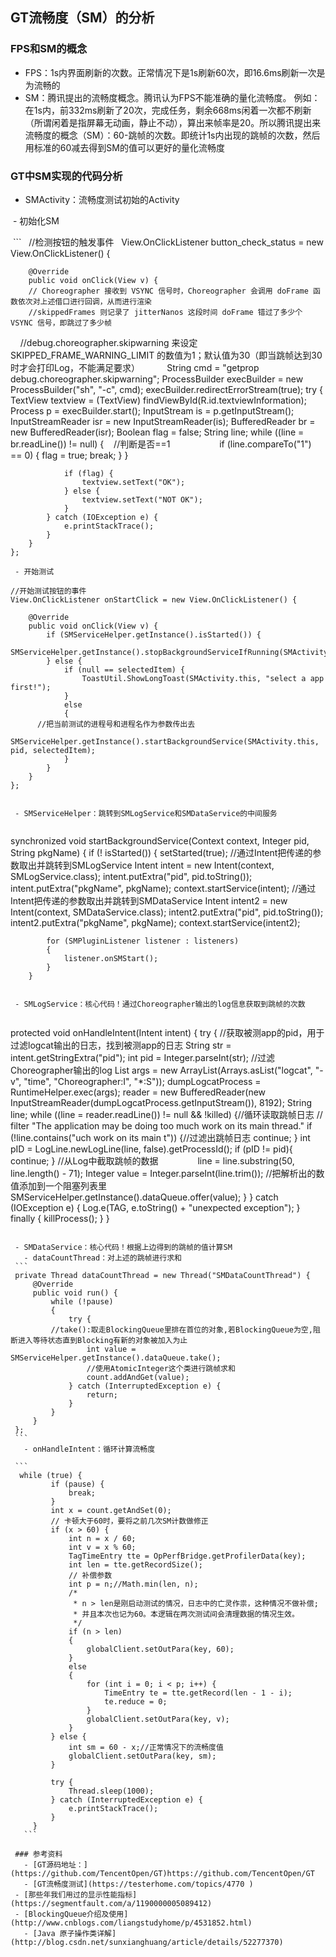 ## GT流畅度（SM）的分析
### FPS和SM的概念
 - FPS：1s内界面刷新的次数。正常情况下是1s刷新60次，即16.6ms刷新一次是为流畅的
 - SM：腾讯提出的流畅度概念。腾讯认为FPS不能准确的量化流畅度。
 例如：在1s内，前332ms刷新了20次，完成任务，剩余668ms闲着一次都不刷新（所谓闲着是指屏幕无动画，静止不动），算出来帧率是20。所以腾讯提出来
 流畅度的概念（SM）：60-跳帧的次数。即统计1s内出现的跳帧的次数，然后用标准的60减去得到SM的值可以更好的量化流畅度

### GT中SM实现的代码分析
 
 - SMActivity：流畅度测试初始的Activity
 
  - 初始化SM
  
  ```
   //检测按钮的触发事件
   View.OnClickListener button_check_status = new View.OnClickListener() {

        @Override
        public void onClick(View v) {
	    // Choreographer 接收到 VSYNC 信号时，Choreographer 会调用 doFrame 函数依次对上述借口进行回调，从而进行渲染
	    //skippedFrames 则记录了 jitterNanos 这段时间 doFrame 错过了多少个 VSYNC 信号，即跳过了多少帧
       //debug.choreographer.skipwarning 来设定SKIPPED_FRAME_WARNING_LIMIT 的数值为1；默认值为30（即当跳帧达到30时才会打印Log，不能满足要求）
          
	  String cmd = "getprop debug.choreographer.skipwarning";
            ProcessBuilder execBuilder = new ProcessBuilder("sh", "-c", cmd);
            execBuilder.redirectErrorStream(true);
            try {
                TextView textview = (TextView) findViewById(R.id.textviewInformation);
                Process p = execBuilder.start();
                InputStream is = p.getInputStream();
                InputStreamReader isr = new InputStreamReader(is);
                BufferedReader br = new BufferedReader(isr);
                Boolean flag = false;
                String line;
                while ((line = br.readLine()) != null) {
		    //判断是否==1
                    if (line.compareTo("1") == 0) {
                        flag = true;
                        break;
                    }
                }

                if (flag) {
                    textview.setText("OK");
                } else {
                    textview.setText("NOT OK");
                }
            } catch (IOException e) {
                e.printStackTrace();
            }
        }
    };
  ```
  - 开始测试
 
 ```
	//开始测试按钮的事件
	View.OnClickListener onStartClick = new View.OnClickListener() {

		@Override
		public void onClick(View v) {
			if (SMServiceHelper.getInstance().isStarted()) {
				SMServiceHelper.getInstance().stopBackgroundServiceIfRunning(SMActivity.this);
			} else {
				if (null == selectedItem) {
					ToastUtil.ShowLongToast(SMActivity.this, "select a app first!");
				}
				else
				{
          //把当前测试的进程号和进程名作为参数传出去					
          SMServiceHelper.getInstance().startBackgroundService(SMActivity.this, pid, selectedItem);
				}
			}
		}
	};
 ```
  
  - SMServiceHelper：跳转到SMLogService和SMDataService的中间服务
  
  ```
  synchronized void startBackgroundService(Context context, Integer pid, String pkgName) {
		if (! isStarted())
		{
			setStarted(true);
			//通过Intent把传递的参数取出并跳转到SMLogService
      Intent intent = new Intent(context, SMLogService.class);
			intent.putExtra("pid", pid.toString());
			intent.putExtra("pkgName", pkgName);
			context.startService(intent);
			//通过Intent把传递的参数取出并跳转到SMDataService
			Intent intent2 = new Intent(context, SMDataService.class);
			intent2.putExtra("pid", pid.toString());
			intent2.putExtra("pkgName", pkgName);
			context.startService(intent2);
			
			for (SMPluginListener listener : listeners)
			{
				listener.onSMStart();
			}
		}
  ```
   
   - SMLogService：核心代码！通过Choreographer输出的log信息获取到跳帧的次数
   
   ```
   protected void onHandleIntent(Intent intent) {
        try {
            //获取被测app的pid，用于过滤logcat输出的日志，找到被测app的日志
            String str = intent.getStringExtra("pid");
            int pid = Integer.parseInt(str);
            //过滤Choreographer输出的log
            List<String> args = new ArrayList<String>(Arrays.asList("logcat", "-v", "time", "Choreographer:I", "*:S"));
            dumpLogcatProcess = RuntimeHelper.exec(args);
            reader = new BufferedReader(new InputStreamReader(dumpLogcatProcess.getInputStream()), 8192);
            String line;
            while ((line = reader.readLine()) != null && !killed) {//循环读取跳帧日志
                // filter "The application may be doing too much work on its main thread."
                if (!line.contains("uch work on its main t")) {//过滤出跳帧日志
                    continue;
                }
                int pID = LogLine.newLogLine(line, false).getProcessId();
                if (pID != pid){
                    continue;
                }
		//从Log中截取跳帧的数据
                line = line.substring(50, line.length() - 71);
                Integer value = Integer.parseInt(line.trim());
		//把解析出的数值添加到一个阻塞列表里
                SMServiceHelper.getInstance().dataQueue.offer(value);
            }
        } catch (IOException e) {
            Log.e(TAG, e.toString() + "unexpected exception");
        } finally {
            killProcess();
        }
    }
   ```
   
    - SMDataService：核心代码！根据上边得到的跳帧的值计算SM
      - dataCountThread：对上述的跳帧进行求和
    ```
    private Thread dataCountThread = new Thread("SMDataCountThread") {
		@Override
		public void run() {
			while (!pause)
			{
				try {
			//take():取走BlockingQueue里排在首位的对象,若BlockingQueue为空,阻断进入等待状态直到Blocking有新的对象被加入为止
					int value = SMServiceHelper.getInstance().dataQueue.take();
					//使用AtomicInteger这个类进行跳帧求和
					count.addAndGet(value);
				} catch (InterruptedException e) {
					return;
				}
			}
		}
	};
    ```
      - onHandleIntent：循环计算流畅度
      
    ```
     while (true) {
            if (pause) {
                break;
            }
            int x = count.getAndSet(0);
            // 卡顿大于60时，要将之前几次SM计数做修正
            if (x > 60) {
                int n = x / 60;
                int v = x % 60;
                TagTimeEntry tte = OpPerfBridge.getProfilerData(key);
                int len = tte.getRecordSize();
                // 补偿参数
                int p = n;//Math.min(len, n);
                /*
                 * n > len是刚启动测试的情况，日志中的亡灵作祟，这种情况不做补偿;
                 * 并且本次也记为60。本逻辑在两次测试间会清理数据的情况生效。
                 */
                if (n > len) 
                {
                    globalClient.setOutPara(key, 60);
                }
                else
                {
                    for (int i = 0; i < p; i++) {
                        TimeEntry te = tte.getRecord(len - 1 - i);
                        te.reduce = 0;
                    }
                    globalClient.setOutPara(key, v);
                }
            } else {
                int sm = 60 - x;//正常情况下的流畅度值
                globalClient.setOutPara(key, sm);
            }

            try {
                Thread.sleep(1000);
            } catch (InterruptedException e) {
                e.printStackTrace();
            }
        }
    ```
  
  ### 参考资料
    - [GT源码地址：](https://github.com/TencentOpen/GT)https://github.com/TencentOpen/GT
    - [GT流畅度测试](https://testerhome.com/topics/4770 )
    - [那些年我们用过的显示性能指标](https://segmentfault.com/a/1190000005089412)
    - [BlockingQueue介绍及使用](http://www.cnblogs.com/liangstudyhome/p/4531852.html)
    - [Java 原子操作类详解](http://blog.csdn.net/sunxianghuang/article/details/52277370)
